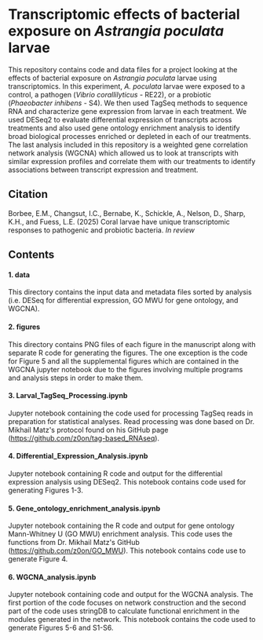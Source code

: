# Transcriptomic effects of bacterial exposure on *Astrangia poculata* larvae
This repository contains code and data files for a project looking at the effects of bacterial exposure on *Astrangia poculata* larvae using transcriptomics. In this experiment, *A. poculata* larvae were exposed to a control, a pathogen (*Vibrio corallilyticus* - RE22), or a probiotic (*Phaeobacter inhibens* - S4). We then used TagSeq methods to sequence RNA and characterize gene expression from larvae in each treatment. We used DESeq2 to evaluate differential expression of transcripts across treatments and also used gene ontology enrichment analysis to identify broad biological processes enriched or depleted in each of our treatments. The last analysis included in this repository is a weighted gene correlation network analysis (WGCNA) which allowed us to look at transcripts with similar expression profiles and correlate them with our treatments to identify associations between transcript expression and treatment. 

## Citation
Borbee, E.M., Changsut, I.C., Bernabe, K., Schickle, A., Nelson, D., Sharp, K.H., and Fuess, L.E. (2025) Coral larvae have unique transcriptomic responses to pathogenic and probiotic bacteria. *In review*


## Contents
#### 1. data

This directory contains the input data and metadata files sorted by analysis (i.e. DESeq for differential expression, GO MWU for gene ontology, and WGCNA).

#### 2. figures

This directory contains PNG files of each figure in the manuscript along with separate R code for generating the figures. The one exception is the code for Figure 5 and all the supplemental figures which are contained in the WGCNA jupyter notebook due to the figures involving multiple programs and analysis steps in order to make them.

#### 3. Larval_TagSeq_Processing.ipynb

   Jupyter notebook containing the code used for processing TagSeq reads in preparation for statistical analyses. Read processing was done based on Dr. Mikhail Matz's protocol found on his GitHub page (https://github.com/z0on/tag-based_RNAseq). 
   
#### 4. Differential_Expression_Analysis.ipynb

   Jupyter notebook containing R code and output for the differential expression analysis using DESeq2. This notebook contains code used for generating Figures 1-3.
   
#### 5. Gene_ontology_enrichment_analysis.ipynb

   Jupyter notebook containing the R code and output for gene ontology Mann-Whitney U (GO MWU) enrichment analysis. This code uses the functions from Dr. Mikhail Matz's GitHub (https://github.com/z0on/GO_MWU). This notebook contains code use to generate Figure 4.
   
#### 6. WGCNA_analysis.ipynb

   Jupyter notebook containing code and output for the WGCNA analysis. The first portion of the code focuses on network construction and the second part of the code uses stringDB to calculate functional enrichment in the modules generated in the network. This notebook contains the code used to generate Figures 5-6 and S1-S6.
